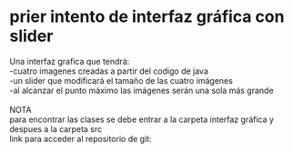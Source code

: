 # prier intento de interfaz gráfica con slider
Una interfaz grafica que tendrá:<br />
-cuatro imagenes creadas a partir del codigo de java<br />
-un slider que modificará el tamaño de las cuatro imágenes<br />
-al alcanzar el punto máximo las imágenes serán una sola más grande<br />
<br />
NOTA<br />
para encontrar las clases se debe entrar a la carpeta interfaz gráfica y despues a la carpeta src 
<br />
link para acceder al repositorio de git:
<br />
